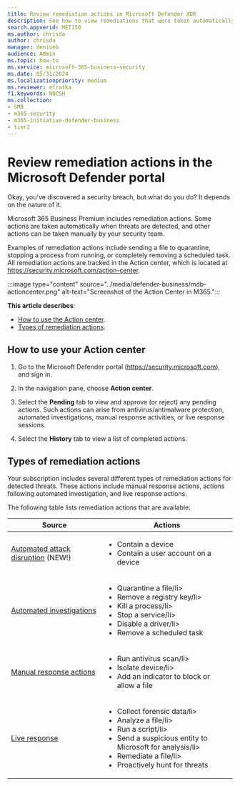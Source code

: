 ```yaml
---
title: Review remediation actions in Microsoft Defender XDR
description: See how to view remediations that were taken automatically or that are awaiting approval in the Action center.
search.appverid: MET150
ms.author: chrisda
author: chrisda
manager: deniseb
audience: Admin
ms.topic: how-to
ms.service: microsoft-365-business-security
ms.date: 05/31/2024
ms.localizationpriority: medium
ms.reviewer: efratka
f1.keywords: NOCSH
ms.collection:
- SMB
- m365-security
- m365-initiative-defender-business
- tier2
---
```


# Review remediation actions in the Microsoft Defender portal

Okay, you've discovered a security breach, but what do you do? It depends on the nature of it.

Microsoft 365 Business Premium includes remediation actions. Some actions are taken automatically when threats are detected, and other actions can be taken manually by your security team.

Examples of remediation actions include sending a file to quarantine, stopping a process from running, or completely removing a scheduled task. All remediation actions are tracked in the Action center, which is located at <https://security.microsoft.com/action-center>.

:::image type="content" source="../media/defender-business/mdb-actioncenter.png" alt-text="Screenshot of the Action Center in M365.":::

**This article describes**:

- [How to use the Action center](#how-to-use-your-action-center).
- [Types of remediation actions](#types-of-remediation-actions).

## How to use your Action center

1. Go to the Microsoft Defender portal (<https://security.microsoft.com>), and sign in.

2. In the navigation pane, choose **Action center**.

3. Select the **Pending** tab to view and approve (or reject) any pending actions. Such actions can arise from antivirus/antimalware protection, automated investigations, manual response activities, or live response sessions.

4. Select the **History** tab to view a list of completed actions.

## Types of remediation actions

Your subscription includes several different types of remediation actions for detected threats. These actions include manual response actions, actions following automated investigation, and live response actions.

The following table lists remediation actions that are available:

|Source|Actions|
|---|---|
|[Automated attack disruption](../security/defender-business/mdb-attack-disruption.md) (NEW!)|<ul><li>Contain a device</li><li>Contain a user account on a device</li></ul>|
|[Automated investigations](../security/defender-endpoint/automated-investigations.md)|<ul><li>Quarantine a file/li><li>Remove a registry key/li><li>Kill a process/li><li>Stop a service/li><li>Disable a driver/li><li>Remove a scheduled task</li></ul>|
|[Manual response actions](../security/defender-endpoint/respond-machine-alerts.md)|<ul><li>Run antivirus scan/li><li>Isolate device/li><li>Add an indicator to block or allow a file</li></ul>|
|[Live response](../security/defender-endpoint/live-response.md)|<ul><li>Collect forensic data/li><li>Analyze a file/li><li>Run a script/li><li>Send a suspicious entity to Microsoft for analysis/li><li>Remediate a file/li><li>Proactively hunt for threats</li></ul>|
